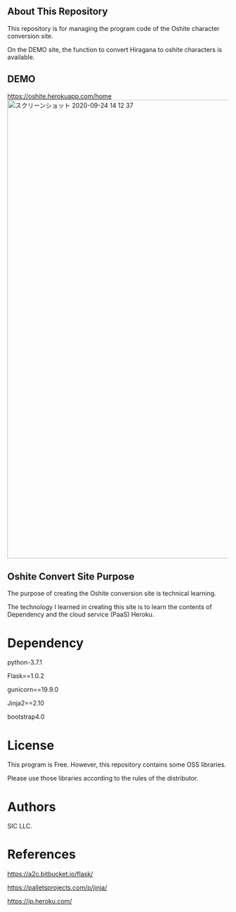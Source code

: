 
## About This Repository

This repository is for managing the program code of the Oshite character conversion site.

On the DEMO site, the function to convert Hiragana to oshite characters is available.

## DEMO
https://oshite.herokuapp.com/home
<img width="1044" alt="スクリーンショット 2020-09-24 14 12 37" src="https://user-images.githubusercontent.com/49279759/94103715-3f4ca000-fe70-11ea-95e3-06f1bafc6e0c.png">

## Oshite Convert Site Purpose
The purpose of creating the Oshite conversion site is technical learning.

The technology I learned in creating this site is to learn the contents of Dependency and the cloud service (PaaS) Heroku.

# Dependency
python-3.7.1

Flask==1.0.2

gunicorn==19.9.0

Jinja2==2.10

bootstrap4.0

# License
This program is Free.
However, this repository contains some OSS libraries.

Please use those libraries according to the rules of the distributor.

# Authors
SIC LLC.

# References
https://a2c.bitbucket.io/flask/

https://palletsprojects.com/p/jinja/

https://jp.heroku.com/

